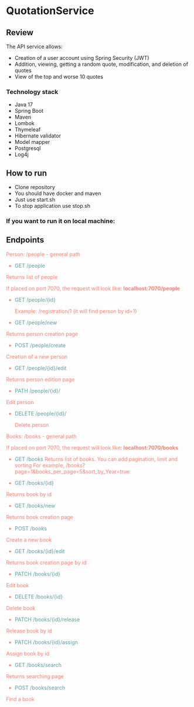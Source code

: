 # QuotationService
## Review
The API service allows:
* Creation of a user account using Spring Security (JWT)
* Addition, viewing, getting a random quote, modification, 
and deletion of quotes 
* View of the top and worse 10 quotes

### Technology stack
* Java 17
* Spring Boot
* Maven
* Lombok
* Thymeleaf
* Hibernate validator
* Model mapper
* Postgresql
* Log4j

## How to run
* Clone repository
* You should have docker and maven
* Just use start.sh
* To stop application use stop.sh

### If you want to run it on local machine:


## Endpoints
<font color='#fa8072'>Person: /people - general path

* <font color='#5f9ea0'> GET /people
</font>

Returns list of people

If placed on port 7070, the request will look like:
**localhost:7070/people**

* <font color='#5f9ea0'> GET /people/{id}</font>


  Example: /registration/1 (it will find person by id=1)

* <font color='#5f9ea0'> GET /people/new</font>

 
Returns person creation page

* <font color='#5f9ea0'> POST /people/create</font>


Creation of a new person

* <font color='#5f9ea0'> GET /people/{id}/edit</font>

 
Returns person edition page

* <font color='#5f9ea0'> PATH /people/{id}/</font>

 
Edit person

* <font color='#5f9ea0'> DELETE /people/{id}/</font>


  Delete person

<font color='#fa8072'>Books: /books - general path</font>

If placed on port 7070, the request will look like:
**localhost:7070/books**

* <font color='#5f9ea0'> GET /books</font>
Returns list of books. You can add pagination, limit and sorting
For example, /books?page=1&books_per_page=5&sort_by_Year=true

* <font color='#5f9ea0'> GET /books/{id}</font>

Returns book by id

* <font color='#5f9ea0'> GET /books/new</font>

Returns book creation page

* <font color='#5f9ea0'> POST /books </font>

Create a new book

* <font color='#5f9ea0'> GET /books/{id}/edit </font>

Returns book creation page by id

* <font color='#5f9ea0'> PATCH /books/{id} </font>

Edit book

* <font color='#5f9ea0'> DELETE /books/{id} </font>

Delete book

* <font color='#5f9ea0'> PATCH /books/{id}/release</font>

Release book by id

* <font color='#5f9ea0'> PATCH /books/{id}/assign</font>

Assign book by id

* <font color='#5f9ea0'> GET /books/search</font>

Returns searching page

* <font color='#5f9ea0'> POST /books/search</font>

Find a book












